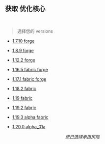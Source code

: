 ## 获取 优化核心

<br />

> 选择您的 versions

- [1.7.10 forge](1.7.10.md)

- [1.8.9 forge](1.8.9.md)

- [1.12.2 forge](1.12.2.md)

- [1.16.5 fabric forge](1.16.5.md)

- [1.17.1 fabric forge](1.17.1.md)

- [1.18.2 fabric](1.18.2.md)

- [1.19 fabric](1.19.md)

- [1.19.2 fabric](1.19.2.md)

- [1.19.3 alpha fabric](1.19.3_warning_02.md)

- [1.20.0 alpha_01a](1.20.0_warning_02.md)

*<p align="center">您已选择承担风险</p>*
